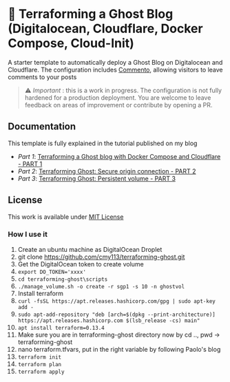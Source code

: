 # 👷 Terraforming a Ghost Blog (Digitalocean, Cloudflare, Docker Compose, Cloud-Init)

A starter template to automatically deploy a Ghost Blog on Digitalocean and Cloudflare. The configuration includes [Commento](https://commento.io/), allowing visitors to leave comments to your posts

>  :warning: *Important* : this is a work in progress. The configuration is not fully hardened for a production deployment. You are welcome to leave feedback on areas of improvement or contribute by opening a PR.
## Documentation

This template is fully explained in the tutorial published on my blog

- *Part 1*: [Terraforming a Ghost blog with Docker Compose and Cloudflare - PART 1](https://www.paolotagliaferri.com/ghost-blog-with-terraform-and-docker-compose-digitalocean-cloudflare/)
- *Part 2*: [Terraforming Ghost: Secure origin connection - PART 2](https://www.paolotagliaferri.com/ghost-blog-with-terraform-and-docker-compose-digitalocean-cloudflare-part-2-secure-origin-connection/)
- *Part 3*: [Terraforming Ghost: Persistent volume - PART 3](https://www.paolotagliaferri.com)

## License
This work is available under [MIT License](https://github.com/Vortexmind/terraforming-ghost/blob/main/LICENSE)

### How I use it

1. Create an ubuntu machine as DigitalOcean Droplet
2. git clone https://github.com/cmy113/terraforming-ghost.git
3. Get the DigitalOcean token to create volume
4. `export DO_TOKEN='xxxx'`
5. `cd terraforming-ghost\scripts`
6. `./manage_volume.sh -o create -r sgp1 -s 10 -n ghostvol`
7. Install terraform
8. `curl -fsSL https://apt.releases.hashicorp.com/gpg | sudo apt-key add -`
9. `sudo apt-add-repository "deb [arch=$(dpkg --print-architecture)] https://apt.releases.hashicorp.com $(lsb_release -cs) main"`
10. `apt install terraform=0.13.4`
11. Make sure you are in terraforming-ghost directory now by cd .., pwd -> terraforming-ghost
12. nano terraform.tfvars, put in the right variable by following Paolo's blog
13. `terraform init`
14. `terraform plan`
15. `terraform apply`